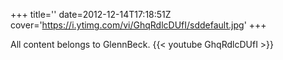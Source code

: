 +++
title=''
date=2012-12-14T17:18:51Z
cover='https://i.ytimg.com/vi/GhqRdlcDUfI/sddefault.jpg'
+++

All content belongs to GlennBeck.
{{< youtube GhqRdlcDUfI >}}
